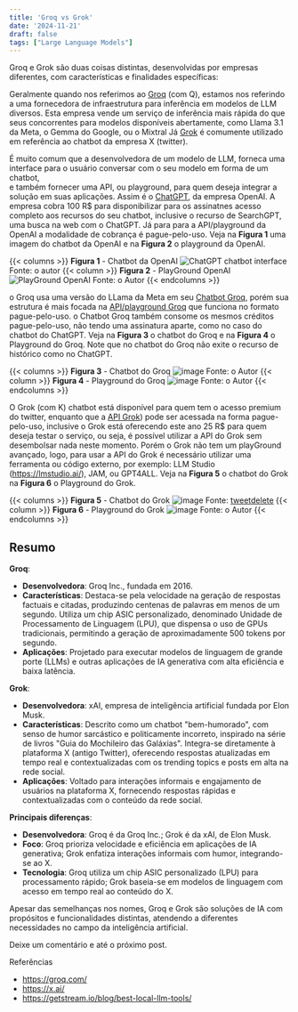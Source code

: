 ```yaml
---
title: 'Groq vs Grok'
date: '2024-11-21'
draft: false
tags: ["Large Language Models"]
---
```


Groq e Grok são duas coisas distintas, desenvolvidas por empresas diferentes, com características e finalidades específicas:

Geralmente quando nos referimos ao [Groq](https://groq.com/) (com Q), estamos nos referindo a uma fornecedora de infraestrutura para inferência em modelos de LLM diversos. 
Esta empresa vende um serviço de inferência mais rápida do que seus concorrentes para modelos disponíveis abertamente, como Llama 3.1 da Meta, o Gemma do Google, ou o Mixtral
Já [Grok](https://x.ai/) é comumente utilizado em referência ao chatbot da empresa X (twitter). 

É muito comum que a desenvolvedora de um modelo de LLM, forneca uma interface para o usuário conversar com o seu modelo em forma de um chatbot,  
e também fornecer uma API, ou playground, para quem deseja integrar a solução em suas aplicações. 
Assim é o [ChatGPT](https://chatgpt.com/), da empresa OpenAI. A empresa cobra 100 R$ para disponibilizar para os assinatnes acesso completo aos recursos do seu chatbot, inclusive o recurso de SearchGPT, uma busca na web com o ChatGPT. Já para  para a API/playground da OpenAI a modalidade de cobrança é pague-pelo-uso. Veja na **Figura 1** uma imagem do chatbot da OpenAI e na **Figura 2** o playground da OpenAI. 

{{< columns >}}
**Figura 1** - Chatbot da OpenAI
![ChatGPT chatbot interface](https://github.com/user-attachments/assets/d5f1caa9-ad37-4891-9a66-8121f6b54dce)
Fonte: o autor
{{< column >}}
**Figura 2** - PlayGround OpenAI
![PlayGround OpenAI](https://github.com/user-attachments/assets/46bf1931-62b5-4c51-a3b5-e9e1e246fd08)
Fonte: o Autor
{{< endcolumns >}}

o Groq  usa  uma versão do LLama da Meta em seu [Chatbot Groq](https://groq.com/#), porém sua estrutura é mais focada na [API/playground Groq](https://console.groq.com/playground) que funciona no formato pague-pelo-uso. o Chatbot Groq também consome os mesmos créditos pague-pelo-uso, não tendo uma assinatura aparte, como no caso do chatbot do ChatGPT. Veja na **Figura 3** o chatbot do Groq e na **Figura 4** o Playground do Groq. Note que no chatbot do Groq não exite o recurso de histórico como no ChatGPT.

{{< columns >}}
**Figura 3** - Chatbot do Groq
![image](https://github.com/user-attachments/assets/3c6efe44-9598-4353-a81c-1b5602c0a243)
Fonte: o Autor
{{< column >}}
**Figura 4** - Playground do Groq
![image](https://github.com/user-attachments/assets/d3729b18-02b6-46b2-a7a2-46a5db54c1c7)
Fonte: o Autor
{{< endcolumns >}}

O Grok (com K) chatbot está disponível para quem tem o acesso premium do twitter, enquanto que a [API Grok](https://console.x.ai/)) pode ser acessada na forma pague-pelo-uso, inclusive o Grok está oferecendo este ano 25 R$ para quem deseja testar o serviço, ou seja, é possível utilizar a API do Grok sem desembolsar nada neste momento. Porém o Grok não tem um playGround avançado, logo,  para usar a API do Grok é necessário utilizar uma ferramenta ou código externo, por exemplo: LLM Studio (https://lmstudio.ai/), JAM, ou GPT4ALL. Veja na **Figura 5** o chatbot do Grok  na **Figura 6** o Playground do Grok.

{{< columns >}}
**Figura 5** - Chatbot do Grok 
![image](https://github.com/user-attachments/assets/72a03f4b-5870-42f3-89d8-b7fd122c31ab)
Fonte: [tweetdelete](https://tweetdelete.net/pt/recursos/grok-ai-xs-latest-artificial-intelligence-chatbot/)
{{< column >}}
**Figura 6** - Playground do Grok 
![image](https://github.com/user-attachments/assets/306afcae-d203-4a87-ab11-8f03ce87df56)
Fonte: o Autor
{{< endcolumns >}}

## Resumo

**Groq**:
- **Desenvolvedora**: Groq Inc., fundada em 2016.
- **Características**: Destaca-se pela velocidade na geração de respostas factuais e citadas, produzindo centenas de palavras em menos de um segundo. Utiliza um chip ASIC personalizado, denominado Unidade de Processamento de Linguagem (LPU), que dispensa o uso de GPUs tradicionais, permitindo a geração de aproximadamente 500 tokens por segundo. 
- **Aplicações**: Projetado para executar modelos de linguagem de grande porte (LLMs) e outras aplicações de IA generativa com alta eficiência e baixa latência.

**Grok**:
- **Desenvolvedora**: xAI, empresa de inteligência artificial fundada por Elon Musk.
- **Características**: Descrito como um chatbot "bem-humorado", com senso de humor sarcástico e politicamente incorreto, inspirado na série de livros "Guia do Mochileiro das Galáxias". Integra-se diretamente à plataforma X (antigo Twitter), oferecendo respostas atualizadas em tempo real e contextualizadas com os trending topics e posts em alta na rede social. 
- **Aplicações**: Voltado para interações informais e engajamento de usuários na plataforma X, fornecendo respostas rápidas e contextualizadas com o conteúdo da rede social.

**Principais diferenças**:
- **Desenvolvedora**: Groq é da Groq Inc.; Grok é da xAI, de Elon Musk.
- **Foco**: Groq prioriza velocidade e eficiência em aplicações de IA generativa; Grok enfatiza interações informais com humor, integrando-se ao X.
- **Tecnologia**: Groq utiliza um chip ASIC personalizado (LPU) para processamento rápido; Grok baseia-se em modelos de linguagem com acesso em tempo real ao conteúdo do X.

Apesar das semelhanças nos nomes, Groq e Grok são soluções de IA com propósitos e funcionalidades distintas, atendendo a diferentes necessidades no campo da inteligência artificial. 

Deixe um comentário e até o próximo post.

Referências
-  https://groq.com/
-  https://x.ai/
-  https://getstream.io/blog/best-local-llm-tools/
